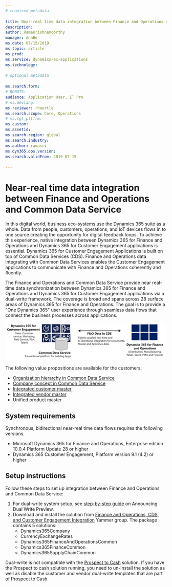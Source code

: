 ```yaml
---
# required metadata

title: Near-real time data integration between Finance and Operations and Common Data Service
description: 
author: RamaKrishnamoorthy 
manager: AnnBe
ms.date: 07/15/2019
ms.topic: article
ms.prod: 
ms.service: dynamics-ax-applications
ms.technology: 

# optional metadata

ms.search.form: 
# ROBOTS: 
audience: Application User, IT Pro
# ms.devlang: 
ms.reviewer: rhaertle
ms.search.scope: Core, Operations
# ms.tgt_pltfrm: 
ms.custom: 
ms.assetid: 
ms.search.region: global
ms.search.industry: 
ms.author: ramasri
ms.dyn365.ops.version: 
ms.search.validFrom: 2019-07-15

---
```


# Near-real time data integration between Finance and Operations and Common Data Service

In this digital world,  business eco-systems use the Dynamics 365 suite as a whole. Data from people, customers, operations, and IoT devices flows in to one source creating the opportunity for digital feedback loops. To achieve this experience, native integration between Dynamics 365 for Finance and Operations and Dynamics 365 for Customer Engagement applications is essential. Dynamics 365 for Customer Engagement Applications is built on top of Common Data Services (CDS). Finance and Operations data integrating with Common Data Services enables the Customer Engagement applications to communicate with Finance and Operations coherently and fluently.

The Finance and Operations and Common Data Service provide near real-time data synchronization between Dynamics 365 for Finance and Operations and Dynamics 365 for Customer Engagement applications via a dual-write framework. The coverage is broad and spans across 28 surface areas of Dynamics 365 for Finance and Operations. The goal is to provide a "One Dynamics 365" user experience through seamless data flows that connect the business processes across applications.

![architecture overview diagram](media/dual-write-overview.jpg)

The following value propositions are available for the customers.

+ [Organization hierarchy in Common Data Service](dual-write-organization.md)
+ [Company concept in Common Data Service](dual-write-company.md)
+ [Integrated customer master](dual-write-customer.md)
+ [Integrated vendor master](dual-write-vendor.md)
+ Unified product master

## System requirements

Synchronous, bidirectional near-real time data flows requires the following versions.

+ Microsoft Dynamics 365 for Finance and Operations, Enterprise edition 10.0.4 Platform Update 28 or higher
+ Dynamics 365 Customer Engagement, Platform version 9.1 (4.2) or higher

## Setup instructions

Follow these steps to set up integration between Finance and Operations and Common Data Service:
	
1. For dual-write system setup, see [step-by-step guide](https://aka.ms/dualwrite-docs) on Announcing Dual Write Preview. 
2. Download and install the solution from [Finance and Operations, CDS, and Customer Engagement Integration](https://www.yammer.com/dynamicsaxfeedbackprograms/#/threads/inGroup?type=in_group&feedId=66052096) Yammer group. The package contains 5 solutions:
    + Dynamics365Company
    + CurrencyExchangeRates
    + Dynamics365FinanceAndOperationsCommon
    + Dynamics365FinanceCommon
    + Dynamics365SupplyChainCommon

Dual-write is not compatible with the [Prospect to Cash](https://docs.microsoft.com/en-us/dynamics365/unified-operations/supply-chain/sales-marketing/accounts-template-mapping-direct) solution. If you have the Prospect to cash solution running, you need to un-install the solution as well as disable the customer and vendor dual-write templates that are part of Prospect to Cash.
